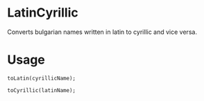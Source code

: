 # LatinCyrillic
Converts bulgarian names written in latin to cyrillic and vice versa.

# Usage

`toLatin(cyrillicName);`

`toCyrillic(latinName);`
